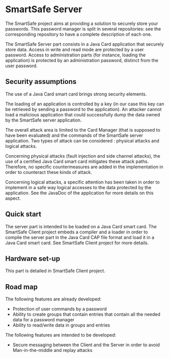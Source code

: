 # SmartSafe Server

The SmartSafe project aims at providing a solution to securely store your passwords.
This password manager is split in several repositories: see the corresponding repository to have a complete description of each one.

The SmartSafe Server part consists in a Java Card application that securely store data. Access in write and read mode are protected by a user password. Access to administration parts (for instance, loading the application) is protected by an administration password, distinct from the user password.

## Security assumptions

The use of a Java Card smart card brings strong security elements.

The loading of an application is controlled by a key (in our case this key can be retrieved by sending a password to the application). An attacker cannot load a malicious application that could successfully dump the data owned by the SmartSafe server application.

The overall attack area is limited to the Card Manager (that is supposed to have been evaluated) and the commands of the SmartSafe server application. Two types of attack can be considered : physical attacks and logical attacks.

Concerning physical attacks (fault injection and side channel attacks), the use of a certified Java Card smart card mitigates these attack paths. Therefore, no specific countermeasures are added in the implementation in order to counteract these kinds of attack.

Concerning logical attacks, a specific attention has been taken in order to implement in a safe way logical accesses to the data protected by the application. See the JavaDoc of the application for more details on this aspect.

## Quick start

The server part is intended to be loaded on a Java Card smart card. The SmartSafe Client project embeds a compiler and a loader in order to compile the server part in the Java Card CAP file format and load it in a Java Card smart card. See SmartSafe Client project for more details.

## Hardware set-up
This part is detailed in SmartSafe Client project.

## Road map
The following features are already developed:

 - Protection of user commands by a password
 - Ability to create groups that contain entries that contain all the needed data for a password manager
 - Ability to read/write data in groups and entries

The following features are intended to be developed:

 - Secure messaging between the Client and the Server in order to avoid Man-in-the-middle and replay attacks
